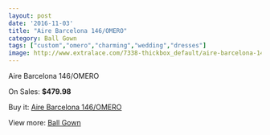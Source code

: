 ```yaml
---
layout: post
date: '2016-11-03'
title: "Aire Barcelona 146/OMERO"
category: Ball Gown
tags: ["custom","omero","charming","wedding","dresses"]
image: http://www.extralace.com/7338-thickbox_default/aire-barcelona-146-omero.jpg
---
```

Aire Barcelona 146/OMERO

On Sales: **$479.98**
<a href="https://www.extralace.com/ball-gown/3470-aire-barcelona-146-omero.html"><amp-img layout="responsive" width="600" height="600" src="//www.extralace.com/7338-thickbox_default/aire-barcelona-146-omero.jpg" alt="Aire Barcelona 146/OMERO 0" /></a>
<a href="https://www.extralace.com/ball-gown/3470-aire-barcelona-146-omero.html"><amp-img layout="responsive" width="600" height="600" src="//www.extralace.com/7339-thickbox_default/aire-barcelona-146-omero.jpg" alt="Aire Barcelona 146/OMERO 1" /></a>
<a href="https://www.extralace.com/ball-gown/3470-aire-barcelona-146-omero.html"><amp-img layout="responsive" width="600" height="600" src="//www.extralace.com/7340-thickbox_default/aire-barcelona-146-omero.jpg" alt="Aire Barcelona 146/OMERO 2" /></a>

Buy it: [Aire Barcelona 146/OMERO](https://www.extralace.com/ball-gown/3470-aire-barcelona-146-omero.html "Aire Barcelona 146/OMERO")

View more: [Ball Gown](https://www.extralace.com/3-ball-gown "Ball Gown")